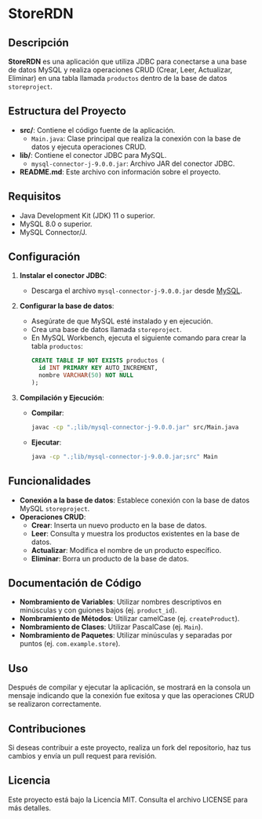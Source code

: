 # StoreRDN

## Descripción

**StoreRDN** es una aplicación que utiliza JDBC para conectarse a una base de datos MySQL y realiza operaciones CRUD (Crear, Leer, Actualizar, Eliminar) en una tabla llamada `productos` dentro de la base de datos `storeproject`.

## Estructura del Proyecto

- **src/**: Contiene el código fuente de la aplicación.
  - `Main.java`: Clase principal que realiza la conexión con la base de datos y ejecuta operaciones CRUD.
- **lib/**: Contiene el conector JDBC para MySQL.
  - `mysql-connector-j-9.0.0.jar`: Archivo JAR del conector JDBC.
- **README.md**: Este archivo con información sobre el proyecto.

## Requisitos

- Java Development Kit (JDK) 11 o superior.
- MySQL 8.0 o superior.
- MySQL Connector/J.

## Configuración

1. **Instalar el conector JDBC**:
   - Descarga el archivo `mysql-connector-j-9.0.0.jar` desde [MySQL](https://dev.mysql.com/downloads/connector/j/).

2. **Configurar la base de datos**:
   - Asegúrate de que MySQL esté instalado y en ejecución.
   - Crea una base de datos llamada `storeproject`.
   - En MySQL Workbench, ejecuta el siguiente comando para crear la tabla `productos`:
     ```sql
     CREATE TABLE IF NOT EXISTS productos (
       id INT PRIMARY KEY AUTO_INCREMENT,
       nombre VARCHAR(50) NOT NULL
     );
     ```

3. **Compilación y Ejecución**:
   - **Compilar**:
     ```bash
     javac -cp ".;lib/mysql-connector-j-9.0.0.jar" src/Main.java
     ```

   - **Ejecutar**:
     ```bash
     java -cp ".;lib/mysql-connector-j-9.0.0.jar;src" Main
     ```

## Funcionalidades

- **Conexión a la base de datos**: Establece conexión con la base de datos MySQL `storeproject`.
- **Operaciones CRUD**:
  - **Crear**: Inserta un nuevo producto en la base de datos.
  - **Leer**: Consulta y muestra los productos existentes en la base de datos.
  - **Actualizar**: Modifica el nombre de un producto específico.
  - **Eliminar**: Borra un producto de la base de datos.

## Documentación de Código

- **Nombramiento de Variables**: Utilizar nombres descriptivos en minúsculas y con guiones bajos (ej. `product_id`).
- **Nombramiento de Métodos**: Utilizar camelCase (ej. `createProduct`).
- **Nombramiento de Clases**: Utilizar PascalCase (ej. `Main`).
- **Nombramiento de Paquetes**: Utilizar minúsculas y separadas por puntos (ej. `com.example.store`).

## Uso

Después de compilar y ejecutar la aplicación, se mostrará en la consola un mensaje indicando que la conexión fue exitosa y que las operaciones CRUD se realizaron correctamente.

## Contribuciones

Si deseas contribuir a este proyecto, realiza un fork del repositorio, haz tus cambios y envía un pull request para revisión.

## Licencia

Este proyecto está bajo la Licencia MIT. Consulta el archivo LICENSE para más detalles.
